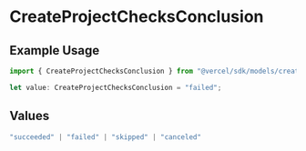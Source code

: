 # CreateProjectChecksConclusion

## Example Usage

```typescript
import { CreateProjectChecksConclusion } from "@vercel/sdk/models/createprojectop.js";

let value: CreateProjectChecksConclusion = "failed";
```

## Values

```typescript
"succeeded" | "failed" | "skipped" | "canceled"
```